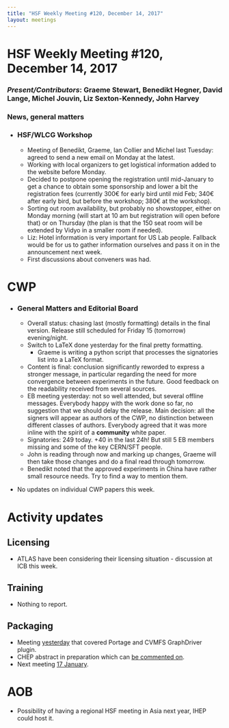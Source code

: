 ```yaml
---
title: "HSF Weekly Meeting #120, December 14, 2017"
layout: meetings
---
```


# HSF Weekly Meeting #120, December 14, 2017

### _Present/Contributors_: Graeme Stewart, Benedikt Hegner, David Lange, Michel Jouvin, Liz Sexton-Kennedy, John Harvey

### News, general matters

- ### HSF/WLCG Workshop

  - Meeting of Benedikt, Graeme, Ian Collier and Michel last Tuesday: agreed to
    send a new email on Monday at the latest.
  - Working with local organizers to get logistical information added to the
    website before Monday.
  - Decided to postpone opening the registration until mid-January to get a
    chance to obtain some sponsorship and lower a bit the registration fees
    (currently 300€ for early bird until mid Feb; 340€ after early bird, but
    before the workshop; 380€ at the workshop).
  - Sorting out room availability, but probably no showstopper, either on Monday
    morning (will start at 10 am but registration will open before that) or on
    Thursday (the plan is that the 150 seat room will be extended by Vidyo in a
    smaller room if needed).
  - Liz: Hotel information is very important for US Lab people. Fallback would
    be for us to gather information ourselves and pass it on in the announcement
    next week.
  - First discussions about conveners was had.

# CWP

- ### General Matters and Editorial Board

  - Overall status: chasing last (mostly formatting) details in the final
    version. Release still scheduled for Friday 15 (tomorrow) evening/night.
  - Switch to LaTeX done yesterday for the final pretty formatting.
    - Graeme is writing a python script that processes the signatories list into
      a LaTeX format.
  - Content is final: conclusion significantly reworded to express a stronger
    message, in particular regarding the need for more convergence between
    experiments in the future. Good feedback on the readability received from
    several sources.
  - EB meeting yesterday: not so well attended, but several offline messages.
    Everybody happy with the work done so far, no suggestion that we should
    delay the release. Main decision: all the signers will appear as authors of
    the CWP, no distinction between different classes of authors. Everybody
    agreed that it was more inline with the spirit of a **community** white
    paper.
  - Signatories: 249 today. +40 in the last 24h! But still 5 EB members missing
    and some of the key CERN/SFT people.
  - John is reading through now and marking up changes, Graeme will then take
    those changes and do a final read through tomorrow.
  - Benedikt noted that the approved experiments in China have rather small
    resource needs. Try to find a way to mention them.

- No updates on individual CWP papers this week.

# Activity updates

## Licensing

- ATLAS have been considering their licensing situation - discussion at ICB this
  week.

## Training

- Nothing to report.

## Packaging

- Meeting [yesterday](https://indico.cern.ch/event/684972/) that covered Portage
  and CVMFS GraphDriver plugin.
- CHEP abstract in preparation which can
  [be commented on](https://docs.google.com/document/d/1f2NLMOIzvG6Tsvq821eJjWKNtJRb_McpVArUVpOHSbs/edit?usp=sharing).
- Next meeting [17 January](https://indico.cern.ch/event/688097/).

# AOB

- Possibility of having a regional HSF meeting in Asia next year, IHEP could
  host it.

